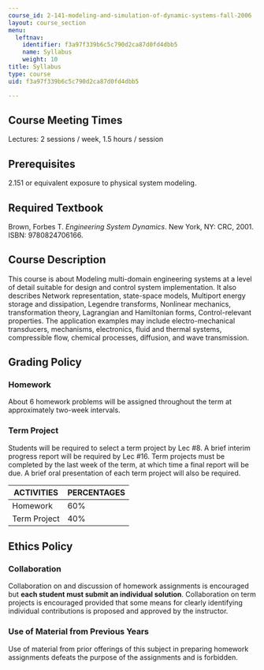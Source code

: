 ```yaml
---
course_id: 2-141-modeling-and-simulation-of-dynamic-systems-fall-2006
layout: course_section
menu:
  leftnav:
    identifier: f3a97f339b6c5c790d2ca87d0fd4dbb5
    name: Syllabus
    weight: 10
title: Syllabus
type: course
uid: f3a97f339b6c5c790d2ca87d0fd4dbb5

---
```


Course Meeting Times
--------------------

Lectures: 2 sessions / week, 1.5 hours / session

Prerequisites
-------------

2.151 or equivalent exposure to physical system modeling.

Required Textbook
-----------------

Brown, Forbes T. _Engineering System Dynamics_. New York, NY: CRC, 2001. ISBN: 9780824706166.

Course Description
------------------

This course is about Modeling multi-domain engineering systems at a level of detail suitable for design and control system implementation. It also describes Network representation, state-space models, Multiport energy storage and dissipation, Legendre transforms, Nonlinear mechanics, transformation theory, Lagrangian and Hamiltonian forms, Control-relevant properties. The application examples may include electro-mechanical transducers, mechanisms, electronics, fluid and thermal systems, compressible flow, chemical processes, diffusion, and wave transmission.

Grading Policy
--------------

### Homework

About 6 homework problems will be assigned throughout the term at approximately two-week intervals.

### Term Project

Students will be required to select a term project by Lec #8. A brief interim progress report will be required by Lec #16. Term projects must be completed by the last week of the term, at which time a final report will be due. A brief oral presentation of each term project will also be required.

| ACTIVITIES | PERCENTAGES |
| --- | --- |
| Homework | 60% |
| Term Project | 40% 

Ethics Policy
-------------

### Collaboration

Collaboration on and discussion of homework assignments is encouraged but **each student must submit an individual solution**. Collaboration on term projects is encouraged provided that some means for clearly identifying individual contributions is proposed and approved by the instructor.

### Use of Material from Previous Years

Use of material from prior offerings of this subject in preparing homework assignments defeats the purpose of the assignments and is forbidden.